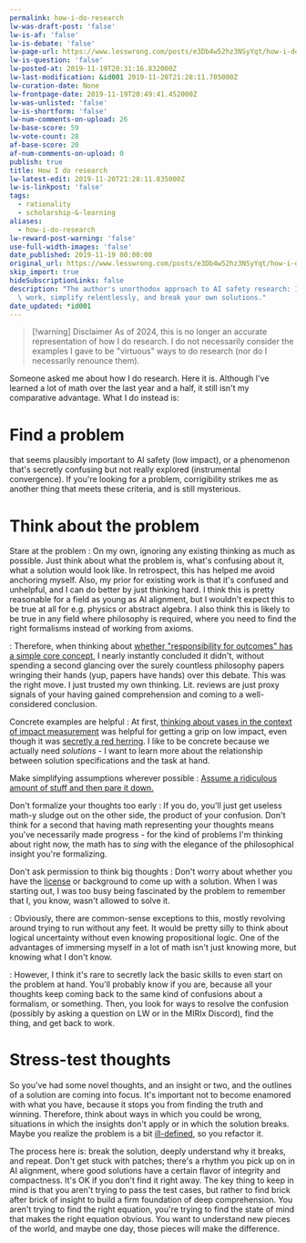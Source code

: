 ```yaml
---
permalink: how-i-do-research
lw-was-draft-post: 'false'
lw-is-af: 'false'
lw-is-debate: 'false'
lw-page-url: https://www.lesswrong.com/posts/e3Db4w52hz3NSyYqt/how-i-do-research
lw-is-question: 'false'
lw-posted-at: 2019-11-19T20:31:16.832000Z
lw-last-modification: &id001 2019-11-20T21:28:11.705000Z
lw-curation-date: None
lw-frontpage-date: 2019-11-19T20:49:41.452000Z
lw-was-unlisted: 'false'
lw-is-shortform: 'false'
lw-num-comments-on-upload: 26
lw-base-score: 59
lw-vote-count: 28
af-base-score: 20
af-num-comments-on-upload: 0
publish: true
title: How I do research
lw-latest-edit: 2019-11-20T21:28:11.835000Z
lw-is-linkpost: 'false'
tags:
  - rationality
  - scholarship-&-learning
aliases:
  - how-i-do-research
lw-reward-post-warning: 'false'
use-full-width-images: 'false'
date_published: 2019-11-19 00:00:00
original_url: https://www.lesswrong.com/posts/e3Db4w52hz3NSyYqt/how-i-do-research
skip_import: true
hideSubscriptionLinks: false
description: "The author's unorthodox approach to AI safety research: Ignore existing\
  \ work, simplify relentlessly, and break your own solutions."
date_updated: *id001
---
```


> [!warning] Disclaimer
> As of 2024, this is no longer an accurate representation of how I do research. I do not necessarily consider the examples I gave to be "virtuous" ways to do research (nor do I necessarily renounce them).

Someone asked me about how I do research. Here it is. Although I've learned a lot of math over the last year and a half, it still isn't my comparative advantage. What I do instead is:

# Find a problem

that seems plausibly important to AI safety (low impact), or a phenomenon that's secretly confusing but not really explored (instrumental convergence). If you're looking for a problem, corrigibility strikes me as another thing that meets these criteria, and is still mysterious.

# Think about the problem

Stare at the problem
: On my own, ignoring any existing thinking as much as possible. Just think about what the problem is, what's confusing about it, what a solution would look like. In retrospect, this has helped me avoid anchoring myself. Also, my prior for existing work is that it's confused and unhelpful, and I can do better by just thinking hard. I think this is pretty reasonable for a field as young as AI alignment, but I wouldn't expect this to be true at all for e.g. physics or abstract algebra. I also think this is likely to be true in any field where philosophy is required, where you need to find the right formalisms instead of working from axioms.

: Therefore, when thinking about [whether "responsibility for outcomes" has a simple core concept](/overcoming-clinginess-in-impact-measures), I nearly instantly concluded it didn't, without spending a second glancing over the surely countless philosophy papers wringing their hands (yup, papers have hands) over this debate. This was the right move. I just trusted my own thinking. Lit. reviews are just proxy signals of your having gained comprehension and coming to a well-considered conclusion.

Concrete examples are helpful
: At first, [thinking about vases in the context of impact measurement](/whitelisting-impact-measure) was helpful for getting a grip on low impact, even though it was [secretly a red herring](/world-state-is-the-wrong-abstraction-for-impact). I like to be concrete because we actually need _solutions_ - I want to learn more about the relationship between solution specifications and the task at hand.

Make simplifying assumptions wherever possible
: [Assume a ridiculous amount of stuff and then pare it down.](https://arbital.com/p/unbounded_analysis/)

Don't formalize your thoughts too early
: If you do, you'll just get useless math-y sludge out on the other side, the product of your confusion. Don't think for a second that having math representing your thoughts means you've necessarily made progress - for the kind of problems I'm thinking about right now, the math has to _sing_ with the elegance of the philosophical insight you're formalizing.

Don't ask permission to think big thoughts
: Don't worry about whether you have the [license](https://www.lesswrong.com/posts/dhj9dhiwhq3DX6W8z/hero-licensing) or background to come up with a solution. When I was starting out, I was too busy being fascinated by the problem to remember that I, you know, wasn't allowed to solve it.

: Obviously, there are common-sense exceptions to this, mostly revolving around trying to run without any feet. It would be pretty silly to think about logical uncertainty without even knowing propositional logic. One of the advantages of immersing myself in a lot of math isn't just knowing more, but knowing what I don't know. 

: However, I think it's rare to secretly lack the basic skills to even start on the problem at hand. You'll probably know if you are, because all your thoughts keep coming back to the same kind of confusions about a formalism, or something. Then, you look for ways to resolve the confusion (possibly by asking a question on LW or in the MIRIx Discord), find the thing, and get back to work.

# Stress-test thoughts

So you've had some novel thoughts, and an insight or two, and the outlines of a solution are coming into focus. It's important not to become enamored with what you have, because it stops you from finding the truth and winning. Therefore, think about ways in which you could be wrong, situations in which the insights don't apply or in which the solution breaks. Maybe you realize the problem is a bit [ill-defined](/world-state-is-the-wrong-abstraction-for-impact), so you refactor it.

The process here is: break the solution, deeply understand why it breaks, and repeat. Don't get stuck with patches; there's a rhythm you pick up on in AI alignment, where good solutions have a certain flavor of integrity and compactness. It's OK if you don't find it right away. The key thing to keep in mind is that you aren't trying to pass the test cases, but rather to find brick after brick of insight to build a firm foundation of deep comprehension. You aren't trying to find the right equation, you're trying to find the state of mind that makes the right equation obvious. You want to understand new pieces of the world, and maybe one day, those pieces will make the difference.